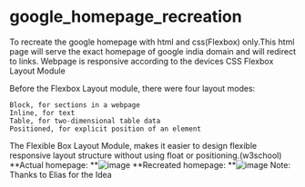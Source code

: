 # google_homepage_recreation
To recreate the google homepage with html and css(Flexbox) only.This html page will serve the exact homepage of google india domain and will redirect to links.
Webpage is responsive according to the devices
CSS Flexbox Layout Module

Before the Flexbox Layout module, there were four layout modes:

    Block, for sections in a webpage
    Inline, for text
    Table, for two-dimensional table data
    Positioned, for explicit position of an element

The Flexible Box Layout Module, makes it easier to design flexible responsive layout structure without using float or positioning.(w3school)
**Actual homepage:
**![image](https://user-images.githubusercontent.com/32931999/120266708-182c5500-c2c0-11eb-8fbb-e3218f5d6646.png)
**Recreated homepage:
**![image](https://user-images.githubusercontent.com/32931999/120266745-25e1da80-c2c0-11eb-80bd-6d9bd2f9f052.png)
Note: Thanks to Elias for the Idea
